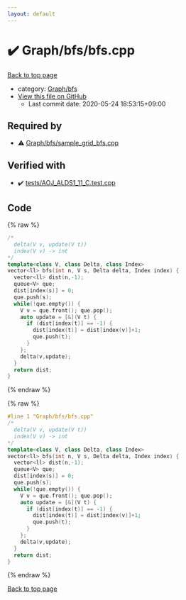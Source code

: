 ```yaml
---
layout: default
---
```


<!-- mathjax config similar to math.stackexchange -->
<script type="text/javascript" async
  src="https://cdnjs.cloudflare.com/ajax/libs/mathjax/2.7.5/MathJax.js?config=TeX-MML-AM_CHTML">
</script>
<script type="text/x-mathjax-config">
  MathJax.Hub.Config({
    TeX: { equationNumbers: { autoNumber: "AMS" }},
    tex2jax: {
      inlineMath: [ ['$','$'] ],
      processEscapes: true
    },
    "HTML-CSS": { matchFontHeight: false },
    displayAlign: "left",
    displayIndent: "2em"
  });
</script>

<script type="text/javascript" src="https://cdnjs.cloudflare.com/ajax/libs/jquery/3.4.1/jquery.min.js"></script>
<script src="https://cdn.jsdelivr.net/npm/jquery-balloon-js@1.1.2/jquery.balloon.min.js" integrity="sha256-ZEYs9VrgAeNuPvs15E39OsyOJaIkXEEt10fzxJ20+2I=" crossorigin="anonymous"></script>
<script type="text/javascript" src="../../../assets/js/copy-button.js"></script>
<link rel="stylesheet" href="../../../assets/css/copy-button.css" />


# :heavy_check_mark: Graph/bfs/bfs.cpp

<a href="../../../index.html">Back to top page</a>

* category: <a href="../../../index.html#4c37ee828d0c7225ca158fdf0685029a">Graph/bfs</a>
* <a href="{{ site.github.repository_url }}/blob/master/Graph/bfs/bfs.cpp">View this file on GitHub</a>
    - Last commit date: 2020-05-24 18:53:15+09:00




## Required by

* :warning: <a href="sample_grid_bfs.cpp.html">Graph/bfs/sample_grid_bfs.cpp</a>


## Verified with

* :heavy_check_mark: <a href="../../../verify/tests/AOJ_ALDS1_11_C.test.cpp.html">tests/AOJ_ALDS1_11_C.test.cpp</a>


## Code

<a id="unbundled"></a>
{% raw %}
```cpp
/*
  delta(V v, update(V t))
  index(V v) -> int
*/
template<class V, class Delta, class Index>
vector<ll> bfs(int n, V s, Delta delta, Index index) {
  vector<ll> dist(n,-1);
  queue<V> que;
  dist[index(s)] = 0;
  que.push(s);
  while(!que.empty()) {
    V v = que.front(); que.pop();
    auto update = [&](V t) {
      if (dist[index(t)] == -1) {
        dist[index(t)] = dist[index(v)]+1;
        que.push(t);
      }
    };
    delta(v,update);
  }
  return dist;
}
```
{% endraw %}

<a id="bundled"></a>
{% raw %}
```cpp
#line 1 "Graph/bfs/bfs.cpp"
/*
  delta(V v, update(V t))
  index(V v) -> int
*/
template<class V, class Delta, class Index>
vector<ll> bfs(int n, V s, Delta delta, Index index) {
  vector<ll> dist(n,-1);
  queue<V> que;
  dist[index(s)] = 0;
  que.push(s);
  while(!que.empty()) {
    V v = que.front(); que.pop();
    auto update = [&](V t) {
      if (dist[index(t)] == -1) {
        dist[index(t)] = dist[index(v)]+1;
        que.push(t);
      }
    };
    delta(v,update);
  }
  return dist;
}

```
{% endraw %}

<a href="../../../index.html">Back to top page</a>

